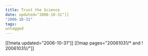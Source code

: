 ```yaml
---
title: Trust the Science
date: updated="2006-10-31"]]
"2006-10-31"
tags:
untagged
---
```

[[!meta updated="2006-10-31"]]
[[!map pages="20061031/* and ! 20061031/*/*"]]
